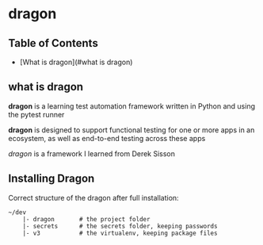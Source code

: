 # dragon

## Table of Contents
+ [What is dragon](#what is dragon)

## what is dragon
**dragon** is a learning test automation framework written in Python and using the pytest runner

**dragon** is designed to support functional testing for one or more apps in an ecosystem, as well as end-to-end testing across these apps

_dragon_ is a framework I learned from Derek Sisson

## Installing Dragon
Correct structure of the dragon after full installation:
```
~/dev
    |- dragon       # the project folder
    |- secrets      # the secrets folder, keeping passwords
    |- v3           # the virtualenv, keeping package files
```